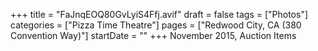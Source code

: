 +++
title = "FaJnqEOQ80GvLyiS4Ffj.avif"
draft = false
tags = ["Photos"]
categories = ["Pizza Time Theatre"]
pages = ["Redwood City, CA (380 Convention Way)"]
startDate = ""
+++
November 2015, Auction Items
